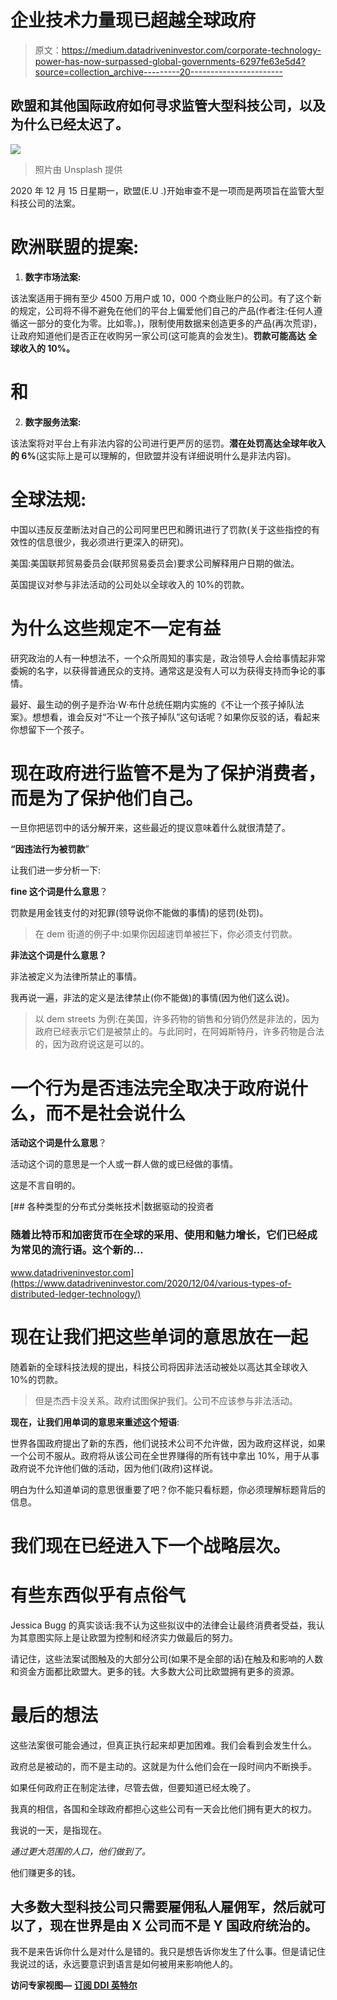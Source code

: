 # 企业技术力量现已超越全球政府

> 原文：<https://medium.datadriveninvestor.com/corporate-technology-power-has-now-surpassed-global-governments-6297fe63e5d4?source=collection_archive---------20----------------------->

## 欧盟和其他国际政府如何寻求监管大型科技公司，以及为什么已经太迟了。

![](img/191c234054665cdc61029e759859a104.png)

> 照片由 Unsplash 提供

2020 年 12 月 15 日星期一，欧盟(E.U .)开始审查不是一项而是两项旨在监管大型科技公司的法案。

# 欧洲联盟的提案:

1) **数字市场法案:**

该法案适用于拥有至少 4500 万用户或 10，000 个商业账户的公司。有了这个新的规定，公司将不得不避免在他们的平台上偏爱他们自己的产品(作者注:任何人遵循这一部分的变化为零。比如零。)，限制使用数据来创造更多的产品(再次荒谬)，让政府知道他们是否正在收购另一家公司(这可能真的会发生)。**罚款可能高达** **全球收入的 10%。**

# 和

2) **数字服务法案:**

该法案将对平台上有非法内容的公司进行更严厉的惩罚。**潜在处罚高达全球年收入的 6%**(这实际上是可以理解的，但欧盟并没有详细说明什么是非法内容)。

# 全球法规:

中国以违反反垄断法对自己的公司阿里巴巴和腾讯进行了罚款(关于这些指控的有效性的信息很少，我必须进行更深入的研究)。

美国:美国联邦贸易委员会(联邦贸易委员会)要求公司解释用户日期的做法。

英国提议对参与非法活动的公司处以全球收入的 10%的罚款。

# 为什么这些规定不一定有益

研究政治的人有一种想法不，一个众所周知的事实是，政治领导人会给事情起非常委婉的名字，以获得普通民众的支持。通常这是没有人可以为获得支持而争论的事情。

最好、最生动的例子是乔治·W·布什总统任期内实施的《不让一个孩子掉队法案》。想想看，谁会反对“不让一个孩子掉队”这句话呢？如果你反驳的话，看起来你想留下一个孩子。

# 现在政府进行监管不是为了保护消费者，而是为了保护他们自己。

一旦你把惩罚中的话分解开来，这些最近的提议意味着什么就很清楚了。

**“因违法行为被罚款**”

让我们进一步分析一下:

**fine 这个词是什么意思**？

罚款是用金钱支付的对犯罪(领导说你不能做的事情)的惩罚(处罚)。

> 在 dem 街道的例子中:如果你因超速罚单被拦下，你必须支付罚款。

**非法这个词是什么意思？**

非法被定义为法律所禁止的事情。

我再说一遍，非法的定义是法律禁止(你不能做)的事情(因为他们这么说)。

> 以 dem streets 为例:在美国，许多药物的销售和分销仍然是非法的，因为政府已经表示它们是被禁止的。与此同时，在阿姆斯特丹，许多药物是合法的，因为政府说这是可以的。

# 一个行为是否违法完全取决于政府说什么，而不是社会说什么

**活动这个词是什么意思**？

活动这个词的意思是一个人或一群人做的或已经做的事情。

这是不言自明的。

[](https://www.datadriveninvestor.com/2020/12/04/various-types-of-distributed-ledger-technology/) [## 各种类型的分布式分类帐技术|数据驱动的投资者

### 随着比特币和加密货币在全球的采用、使用和魅力增长，它们已经成为常见的流行语。这个新的…

www.datadriveninvestor.com](https://www.datadriveninvestor.com/2020/12/04/various-types-of-distributed-ledger-technology/) 

# 现在让我们把这些单词的意思放在一起

随着新的全球科技法规的提出，科技公司将因非法活动被处以高达其全球收入 10%的罚款。

> 但是杰西卡没关系。政府试图保护我们。公司不应该参与非法活动。

**现在，让我们用单词的意思来重述这个短语**:

世界各国政府提出了新的东西，他们说技术公司不允许做，因为政府这样说，如果一个公司不服从。政府将从该公司在全世界赚得的所有钱中拿出 10%，用于从事政府说不允许他们做的活动，因为他们(政府)这样说。

明白为什么知道单词的意思很重要了吧？你不能只看标题，你必须理解标题背后的信息。

# 我们现在已经进入下一个战略层次。

# 有些东西似乎有点俗气

Jessica Bugg 的真实谈话:我不认为这些拟议中的法律会让最终消费者受益，我认为其意图实际上是让欧盟为控制和经济实力做最后的努力。

请记住，这些法案试图触及的大部分公司(如果不是全部的话)在触及和影响的人数和资金方面都比欧盟大。更多的钱。大多数大公司比欧盟拥有更多的资源。

# 最后的想法

这些法案很可能会通过，但真正执行起来却更加困难。我们会看到会发生什么。

政府总是被动的，而不是主动的。这就是为什么他们会在一段时间内不断换手。

如果任何政府正在制定法律，尽管去做，但要知道已经太晚了。

我真的相信，各国和全球政府都担心这些公司有一天会比他们拥有更大的权力。

我说的一天，是指现在。

*通过更大范围的人口，他们做到了。*

他们赚更多的钱。

## 大多数大型科技公司只需要雇佣私人雇佣军，然后就可以了，现在世界是由 X 公司而不是 Y 国政府统治的。

我不是来告诉你什么是对什么是错的。我只是想告诉你发生了什么事。但是请记住我说过的话，永远要意识到语言是如何被用来影响他人的。

**访问专家视图—** [**订阅 DDI 英特尔**](https://datadriveninvestor.com/ddi-intel)